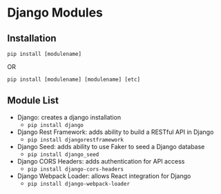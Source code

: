 # Django Modules

## Installation

```pip install [modulename]```

OR

```pip install [modulename] [modulename] [etc]```

## Module List

* Django: creates a django installation
  * ```pip install django```
* Django Rest Framework: adds ability to build a RESTful API in Django
  * ```pip install djangorestframework```
* Django Seed: adds ability to use Faker to seed a Django database
  * ```pip install django_seed```
* Django CORS Headers: adds authentication for API access
  * ```pip install django-cors-headers```
* Django Webpack Loader: allows React integration for Django
  * ```pip install django-webpack-loader```